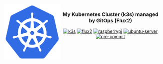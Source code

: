 <div align="center">

<img src="https://github.com/kubernetes/kubernetes/blob/master/logo/logo_with_border.png" align="left" width="180px" height="180px"/>

</div>

<div align="center">

### My Kubernetes Cluster (k3s) managed by GitOps (Flux2)

</div>

<div align="center">

[![k3s](https://img.shields.io/badge/k3s-v1.23.3-yellow?style=for-the-badge&logo=kubernetes)](https://k3s.io/)
[![flux2](https://img.shields.io/badge/flux2-v0.27.0-blue?style=for-the-badge)](https://fluxcd.io/)
[![raspberrypi](https://img.shields.io/badge/Raspberry_Pi-8x_Model_4B_(4GB)-A22846?logo=raspberrypi&logoColor=A22846&style=for-the-badge)](https://www.raspberrypi.org/)
[![ubuntu-server](https://img.shields.io/badge/ubuntu_server-21.10-E95420?logo=ubuntu&logoColor=E95420&style=for-the-badge)](https://ubuntu.com/download/raspberry-pi)
[![pre-commit](https://img.shields.io/badge/pre--commit-enabled-brightgreen?logo=pre-commit&style=for-the-badge)](https://github.com/pre-commit/pre-commit)

</div>
